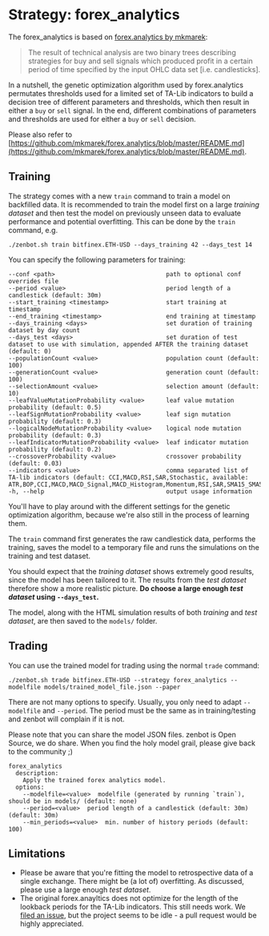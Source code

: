 # Strategy: forex_analytics

The forex_analytics is based on [forex.analytics by mkmarek](https://github.com/mkmarek/forex.analytics): 

> The result of technical analysis are two binary trees describing strategies for buy and sell signals which produced profit in a certain period of time specified by the input OHLC data set [i.e. candlesticks].

In a nutshell, the genetic optimization algorithm used by forex.analytics permutates thresholds used for a limited set of TA-Lib indicators to build a decision tree of different parameters and thresholds, which then result in either a `buy` or `sell` signal. In the end, different combinations of parameters and thresholds are used for either a `buy` or `sell` decision.

Please also refer to [https://github.com/mkmarek/forex.analytics/blob/master/README.md](https://github.com/mkmarek/forex.analytics/blob/master/README.md).

## Training
The strategy comes with a new `train` command to train a model on backfilled data. It is recommended to train the model first on a large _training dataset_ and then test the model on previously unseen data to evaluate performance and potential overfitting. This can be done by the `train` command, e.g.

`./zenbot.sh train bitfinex.ETH-USD --days_training 42 --days_test 14`

You can specify the following parameters for training:

```
--conf <path>                               path to optional conf overrides file
--period <value>                            period length of a candlestick (default: 30m)
--start_training <timestamp>                start training at timestamp
--end_training <timestamp>                  end training at timestamp
--days_training <days>                      set duration of training dataset by day count
--days_test <days>                          set duration of test dataset to use with simulation, appended AFTER the training dataset (default: 0)
--populationCount <value>                   population count (default: 100)
--generationCount <value>                   generation count (default: 100)
--selectionAmount <value>                   selection amount (default: 10)
--leafValueMutationProbability <value>      leaf value mutation probability (default: 0.5)
--leafSignMutationProbability <value>       leaf sign mutation probability (default: 0.3)
--logicalNodeMutationProbability <value>    logical node mutation probability (default: 0.3)
--leafIndicatorMutationProbability <value>  leaf indicator mutation probability (default: 0.2)
--crossoverProbability <value>              crossover probability (default: 0.03)
--indicators <value>                        comma separated list of TA-lib indicators (default: CCI,MACD,RSI,SAR,Stochastic, available: ATR,BOP,CCI,MACD,MACD_Signal,MACD_Histogram,Momentum,RSI,SAR,SMA15_SMA50,Stochastic)
-h, --help                                  output usage information
```

You'll have to play around with the different settings for the genetic optimization algorithm, because we're also still in the process of learning them.

The `train` command first generates the raw candlestick data, performs the training, saves the model to a temporary file and runs the simulations on the training and test dataset. 

You should expect that the _training dataset_ shows extremely good results, since the model has been tailored to it. The results from the _test dataset_ therefore show a more realistic picture. **Do choose a large enough _test dataset_ using `--days_test`.**

The model, along with the HTML simulation results of both _training_ and _test dataset_, are then saved to the `models/` folder.

## Trading

You can use the trained model for trading using the normal `trade` command:

`./zenbot.sh trade bitfinex.ETH-USD --strategy forex_analytics --modelfile models/trained_model_file.json --paper`

There are not many options to specify. Usually, you only need to adapt `--modelfile` and `--period`. The period must be the same as in training/testing and zenbot will complain if it is not.

Please note that you can share the model JSON files. zenbot is Open Source, we do share. When you find the holy model grail, please give back to the community ;)

```
forex_analytics
  description:
    Apply the trained forex analytics model.
  options:
    --modelfile=<value>  modelfile (generated by running `train`), should be in models/ (default: none)
    --period=<value>  period length of a candlestick (default: 30m) (default: 30m)
    --min_periods=<value>  min. number of history periods (default: 100)
```

## Limitations

- Please be aware that you're fitting the model to retrospective data of a single exchange. There might be (a lot of) overfitting. As discussed, please use a large enough _test dataset_.
- The original forex.anayltics does not optimize for the length of the lookback periods for the TA-Lib indicators. This still needs work. We [filed an issue](https://github.com/mkmarek/forex.analytics/issues/11), but the project seems to be idle - a pull request would be highly appreciated.
